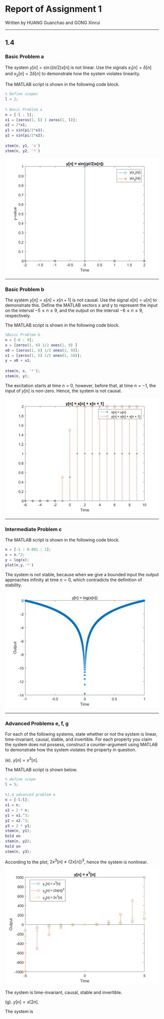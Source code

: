 # Report of Assignment 1

Written by HUANG Guanchao and GONG Xinrui

---

## 1.4

### Basic Problem a

The system $y[n] = \sin((\pi/2)x[n]$ is not linear. Use the signals $x_1[n] = \delta[n]$ and $x_2[n] = 2\delta[n]$ to demonstrate how the system violates linearity.

The MATLAB script is shown in the following code block.

```matlab
% Define scopes
l = 2;

% Basic Problem a
n = [-l : l];
x1 = [zeros(1, l) 1 zeros(1, l)];
x2 = 2*x1;
y1 = sin(pi/2*x1);
y2 = sin(pi/2*x2);

stem(n, y1, 'o')
stem(n, y2, '*')
```

![Figure a](https://raw.githubusercontent.com/SamuelHuang2019/SigSys-lab/master/Figures/A1_a.png)

---

### Basic Problem b

The system $y[n] = x[n] + x[n + 1]$ is not causal. Use the signal $x[n] = u[n]$ to demonstrate this. Define the MATLAB vectors x and y to represent the input on the interval $-5 \le n \le 9$, and the output on the interval $-6 \le n \le 9$, respectively.

The MATLAB script is shown in the following code block.

```matlab
%Basic Problem b
n = [-6 : 9];
x = [zeros(1, 6) 1/2 ones(1, 9) ]
x0 = [zeros(1, 6) 1/2 ones(1, 9)];
x1 = [zeros(1, 5) 1/2 ones(1, 10)];
y = x0 + x1;

stem(n, x, '*');
stem(n, y);
```

The excitation starts at time $n=0$, however, before that, at time $n=-1$, the input of $y[n]$ is non-zero. Hence, the system is not causal.

![Figure a](https://raw.githubusercontent.com/SamuelHuang2019/SigSys-lab/master/Figures/A1_b.png)

---

### Intermediate Problem c

The MATLAB script is shown in the following code block.

```matlab
n = [-1 : 0.001 : 1];
x = n.^2;
y = log(x);
plot(n,y,'*')
```

The system is not stable, because when we give a bounded input the output approaches infinity at time $n = 0$, which contradicts the definition of stability.

![Figure a](https://raw.githubusercontent.com/SamuelHuang2019/SigSys-lab/master/Figures/A1_c.png)

---

### Advanced Problems e, f, g

For each of the following systems, state whether or not the system is linear, time-invariant, causal, stable, and invertible. For each property you claim the system does not possess, construct a counter-argument using MATLAB to demonstrate how the system violates the property in question.

(e). $y[n] = x^3[n]$.

The MATLAB script is shown below.

```matlab
% define scope
l = 5;

%1.4 advanced problem e
n = [-l:l];
x1 = n;
x2 = 2 * n;
y1 = x1.^3;
y2 = x2.^3;
y3 = 2 * y1;
stem(n, y1);
hold on
stem(n, y2);
hold on
stem(n, y3);
```

According to the plot, $2x^3[n]\ne(2x[n])^3$, hence the system is nonlinear.

![Figure 1.4-e](https://raw.githubusercontent.com/SamuelHuang2019/SigSys-lab/master/Figures/A1_e.png)

The system is time-invariant, causal, stable and invertible.

(g). $y[n] = x[2n]$.

The system is 